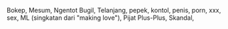 Bokep,
Mesum,
Ngentot
Bugil,
Telanjang,
pepek,
kontol,
penis,
porn,
xxx,
sex,
ML (singkatan dari "making love"),
Pijat Plus-Plus,
Skandal,
